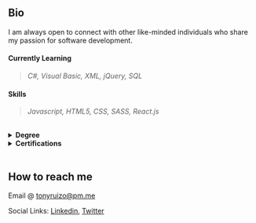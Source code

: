 

## Bio
<p>I am always open to connect with other like-minded individuals who share my passion for software development.</p>

#### Currently Learning
><i>C#, Visual Basic, XML, jQuery, SQL</i>

#### Skills
><i>Javascript, HTML5, CSS, SASS, React.js</i>
<br>

<details><summary><strong>Degree</strong></summary><p>Computer Programming and Analysis A.S. @ <a href="https://www.hccfl.edu/">HCC</a>.</p>
  <p><i>Present - Fall 2024</i></p></details>

<details><summary><strong>Certifications</strong></summary><p>Meta Front-End Developer Certification - offered by <a href="https://www.coursera.org/professional-certificates/meta-front-end-developer#about">Meta staff</a>. 
  <p><img src="Meta-front-end-cert.png" width="250" height="200" /></p>
  Click <a href="https://github.com/tonyruizo-meta-coursera">here</a> to view repos.</p></details>

<br>

## How to reach me
<p>Email @ <a href="mailto:tonyruizo@pm.me">tonyruizo@pm.me<a/></p>
<p>Social Links: <a href="https://www.linkedin.com/in/tonyruizo/">Linkedin<a/>, <a href="https://twitter.com/tonyruizo">Twitter<a/> 

  
